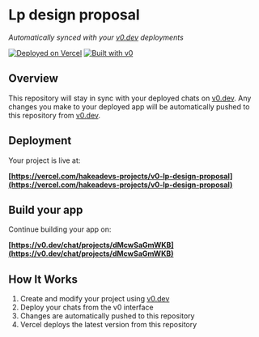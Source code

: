 # Lp design proposal

*Automatically synced with your [v0.dev](https://v0.dev) deployments*

[![Deployed on Vercel](https://img.shields.io/badge/Deployed%20on-Vercel-black?style=for-the-badge&logo=vercel)](https://vercel.com/hakeadevs-projects/v0-lp-design-proposal)
[![Built with v0](https://img.shields.io/badge/Built%20with-v0.dev-black?style=for-the-badge)](https://v0.dev/chat/projects/dMcwSaGmWKB)

## Overview

This repository will stay in sync with your deployed chats on [v0.dev](https://v0.dev).
Any changes you make to your deployed app will be automatically pushed to this repository from [v0.dev](https://v0.dev).

## Deployment

Your project is live at:

**[https://vercel.com/hakeadevs-projects/v0-lp-design-proposal](https://vercel.com/hakeadevs-projects/v0-lp-design-proposal)**

## Build your app

Continue building your app on:

**[https://v0.dev/chat/projects/dMcwSaGmWKB](https://v0.dev/chat/projects/dMcwSaGmWKB)**

## How It Works

1. Create and modify your project using [v0.dev](https://v0.dev)
2. Deploy your chats from the v0 interface
3. Changes are automatically pushed to this repository
4. Vercel deploys the latest version from this repository
